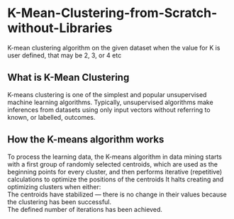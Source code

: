 # K-Mean-Clustering-from-Scratch-without-Libraries
K-mean clustering algorithm on the given dataset when the value for K is user defined, that may be 2, 3, or 4 etc

## What is K-Mean Clustering
K-means clustering is one of the simplest and popular unsupervised machine learning algorithms.
Typically, unsupervised algorithms make inferences from datasets using only input vectors without referring to known, or labelled, outcomes.
## How the K-means algorithm works
To process the learning data, the K-means algorithm in data mining starts with a first group of randomly selected centroids, which are used as the beginning points for every cluster, and then performs iterative (repetitive) calculations to optimize the positions of the centroids
It halts creating and optimizing clusters when either:<br>
The centroids have stabilized — there is no change in their values because the clustering has been successful.<br>
The defined number of iterations has been achieved.
